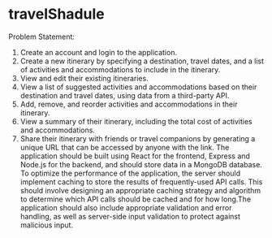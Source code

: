 # travelShadule

Problem Statement:
1. Create an account and login to the application.
2. Create a new itinerary by specifying a destination, travel dates, and a list of activities and
accommodations to include in the itinerary.
3. View and edit their existing itineraries.
4. View a list of suggested activities and accommodations based on their destination and travel dates, using data from a third-party API. 
5. Add, remove, and reorder activities and accommodations in their itinerary.
6. View a summary of their itinerary, including the total cost of activities and accommodations.
7. Share their itinerary with friends or travel companions by generating a unique URL that can be accessed by anyone with the link.
The application should be built using React for the frontend, Express and Node.js for the backend, and should store data in a MongoDB database.
To optimize the performance of the application, the server should implement caching to store the results of frequently-used API calls. This should involve designing an appropriate caching strategy and algorithm to determine which API calls should be cached and for how long.The application should also include appropriate validation and error handling, as well as server-side input validation to protect against malicious input.

